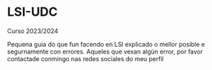 # LSI-UDC

Curso 2023/2024

Pequena guia do que fun facendo en LSI explicado o mellor posible e segurnamente con errores. Aqueles que vexan algún error, por favor contactade conmingo nas redes sociales do meu perfil 
